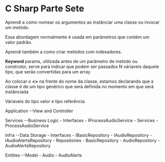 # C Sharp Parte Sete

Aprendi a como nomear os argumentos ao instânciar uma classe ou invocar um metódo.

Essa abordagem normalmente é usada em parâmetros que contém um valor padrão.

Aprendi também a como criar metódos com indexadores.

**Keyword** params, utilizada antes de um parâmetro de metódo ou construtor, serve para indicar que podem ser passados N váriaveis daquele tipo, que serão convertidas para um array

Ao colocar o **<>** na frente do nome da classe, estamos declarando que a classe é de um tipo genérico que será definida no momento em que será instânciada

Váriaveis do tipo valor e tipo referência

Application --View and Controller

Services --Business Logic
    - Interfaces
        - IProcessAudioService
    - Services
        - ProcessAudioService

Infra --Data Storage
    - Interfaces
        - IBasicRepository
        - IAudioRepository
        - IAudioAlertsRepository
    - Repositories
        - BasicRepository
        - AudioRepository
        - AudioAlertsRepository

Entities --Model
    - Audio
    - AudioAlerts
